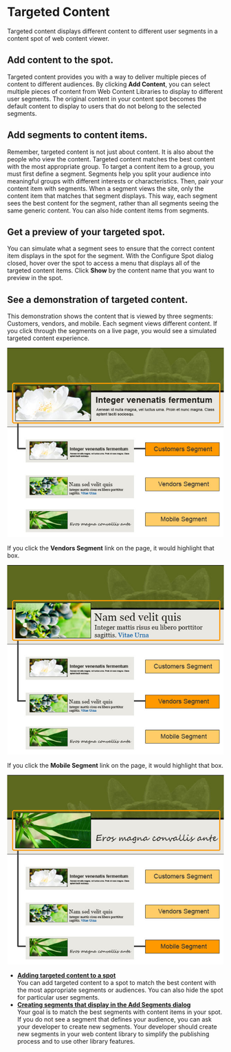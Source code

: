 # Targeted Content



Targeted content displays different content to different user segments in a content spot of web content viewer.

## Add content to the spot.

Targeted content provides you with a way to deliver multiple pieces of content to different audiences. By clicking **Add Content**, you can select multiple pieces of content from Web Content Libraries to display to different user segments. The original content in your content spot becomes the default content to display to users that do not belong to the selected segments.

## Add segments to content items.

Remember, targeted content is not just about content. It is also about the people who view the content. Targeted content matches the best content with the most appropriate group. To target a content item to a group, you must first define a segment. Segments help you split your audience into meaningful groups with different interests or characteristics. Then, pair your content item with segments. When a segment views the site, only the content item that matches that segment displays. This way, each segment sees the best content for the segment, rather than all segments seeing the same generic content. You can also hide content items from segments.

## Get a preview of your targeted spot.

You can simulate what a segment sees to ensure that the correct content item displays in the spot for the segment. With the Configure Spot dialog closed, hover over the spot to access a menu that displays all of the targeted content items. Click **Show** by the content name that you want to preview in the spot.

## See a demonstration of targeted content.

This demonstration shows the content that is viewed by three segments: Customers, vendors, and mobile. Each segment views different content. If you click through the segments on a live page, you would see a simulated targeted content experience.

![When you click each link, each box highlights. A header and three boxes Customers Segment, which is highlighted, Vendors Segment and Mobile Segment.](../../../../images/segment1-selected.jpg)

If you click the **Vendors Segment** link on the page, it would highlight that box.

![When you click each link, each box highlights. A header and three boxes Customers Segment, Vendors Segment, which is highlighted, and Mobile Segment.](../../../../images/segment2-selected.jpg)

If you click the **Mobile Segment** link on the page, it would highlight that box.

![When you click each link, each box highlights. A header and three boxes Customers Segment, Vendors Segment, and Mobile Segment, which is highlighted.](../../../../images/segment3-selected.jpg)


-   **[Adding targeted content to a spot](content_targeted_create.md)**  
You can add targeted content to a spot to match the best content with the most appropriate segments or audiences. You can also hide the spot for particular user segments.
-   **[Creating segments that display in the Add Segments dialog](../targeted_content/segments/index.md)**  
Your goal is to match the best segments with content items in your spot. If you do not see a segment that defines your audience, you can ask your developer to create new segments. Your developer should create new segments in your web content library to simplify the publishing process and to use other library features.

